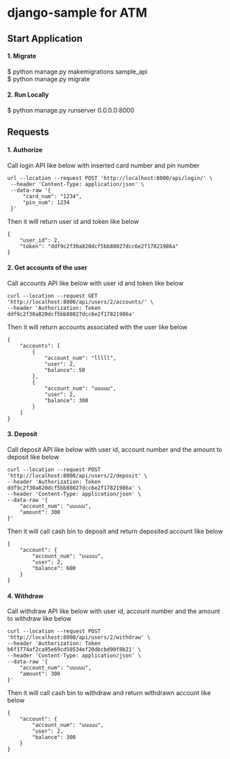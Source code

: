 # django-sample for ATM

## Start Application
#### 1. Migrate
$ python manage.py makemigrations sample_api <br>
$ python manage.py migrate
#### 2. Run Locally
$ python manage.py runserver 0.0.0.0:8000

## Requests
#### 1. Authorize
Call login API like below with inserted card number and pin number
```
url --location --request POST 'http://localhost:8000/api/login/' \
 --header 'Content-Type: application/json' \
 --data-raw '{
     "card_num": "1234",
     "pin_num": 1234
 }'
```
Then it will return user id and token like below
```
{
    "user_id": 2,
    "token": "ddf9c2f30a820dcf5bb88027dcc6e2f17821986a"
}
```

#### 2. Get accounts of the user
Call accounts API like below with user id and token like below
```
curl --location --request GET 'http://localhost:8000/api/users/2/accounts/' \
--header 'Authorization: Token ddf9c2f30a820dcf5bb88027dcc6e2f17821986a'
```
Then it will return accounts associated with the user like below
```
{
    "accounts": [
        {
            "account_num": "lllll",
            "user": 2,
            "balance": 50
        },
        {
            "account_num": "uuuuu",
            "user": 2,
            "balance": 300
        }
    ]
}
```

#### 3. Deposit
Call deposit API like below with user id, account number and the amount to deposit like below
```
curl --location --request POST 'http://localhost:8000/api/users/2/deposit' \
--header 'Authorization: Token ddf9c2f30a820dcf5bb88027dcc6e2f17821986a' \
--header 'Content-Type: application/json' \
--data-raw '{
    "account_num": "uuuuu",
    "amount": 300
}'
```
Then it will call cash bin to deposit and return deposited account like below
```
{
    "account": {
        "account_num": "uuuuu",
        "user": 2,
        "balance": 600
    }
}
```

#### 4. Withdraw
Call withdraw API like below with user id, account number and the amount to withdraw like below
```
curl --location --request POST 'http://localhost:8000/api/users/2/withdraw' \
--header 'Authorization: Token b6f1774af2ca95e69cd50534ef20dbcbd90f8b21' \
--header 'Content-Type: application/json' \
--data-raw '{
    "account_num": "uuuuu",
    "amount": 300
}'
```
Then it will call cash bin to withdraw and return withdrawn account like below
```
{
    "account": {
        "account_num": "uuuuu",
        "user": 2,
        "balance": 300
    }
}
```



